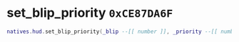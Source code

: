 # set_blip_priority `0xCE87DA6F`

```lua
natives.hud.set_blip_priority(_blip --[[ number ]], _priority --[[ number ]])
```